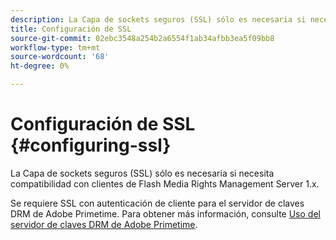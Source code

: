 ```yaml
---
description: La Capa de sockets seguros (SSL) sólo es necesaria si necesita compatibilidad con clientes de Flash Media Rights Management Server 1.x.
title: Configuración de SSL
source-git-commit: 02ebc3548a254b2a6554f1ab34afbb3ea5f09bb8
workflow-type: tm+mt
source-wordcount: '68'
ht-degree: 0%

---
```


# Configuración de SSL {#configuring-ssl}

La Capa de sockets seguros (SSL) sólo es necesaria si necesita compatibilidad con clientes de Flash Media Rights Management Server 1.x.

Se requiere SSL con autenticación de cliente para el servidor de claves DRM de Adobe Primetime. Para obtener más información, consulte [Uso del servidor de claves DRM de Adobe Primetime](../../using-the-drm-key-server/requirements.md).
